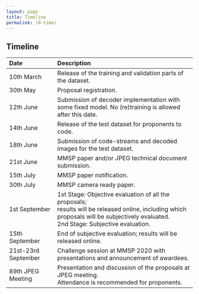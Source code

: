 ```yaml
---
layout: page
title: Timeline
permalink: /0-time/
---
```


## Timeline

| Date           			| Description           |
| :------------------------ |:----------------------|
| 10th March       			| Release of the training and validation parts of the dataset. |
| 30th May       			| Proposal registration. |
| 12th June  				| Submission of decoder implementation with some fixed model. No (re)training is allowed after this date. |
| 14th June  				| Release of the test dataset for proponents to code. |
| 18th June  				| Submission of code-streams and decoded images for the test dataset. |
| 21st June  				| MMSP paper and/or JPEG technical document submission. |
| 15th July  				| MMSP paper notification. |
| 30th July  				| MMSP camera ready paper. |
| 1st September  			| 1st Stage: Objective evaluation of all the proposals; <br>results will be released online, including which proposals will be subjectively evaluated. <br> 2nd Stage: Subjective evaluation. |
| 15th September  			| End of subjective evaluation; results will be released online. |
| 21st-23rd September       | Challenge session at MMSP 2020 with presentations and announcement of awardees. |
| 89th JPEG Meeting  		| Presentation and discussion of the proposals at JPEG meeting. <br>Attendance is recommended for proponents. |
